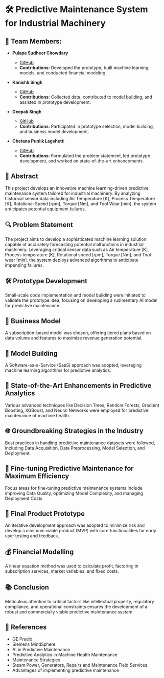 # 🛠️ Predictive Maintenance System for Industrial Machinery

## 🚀 Team Members:
- **Pulapa Sudheer Chowdary**
  - [GitHub](https://github.com/sudheerpulapa/Feynn_Labs_Intern_2024/tree/main/Feyyn-Labs-Project-3)
  - **Contributions:** Developed the prototype, built machine learning models, and conducted financial modeling.

- **Kanishk Singh**
  - [GitHub](https://github.com/KANGladiator/Feynn_labs_project-3)
  - **Contributions:** Collected data, contributed to model building, and assisted in prototype development.

- **Deepak Singh**
  - [GitHub](https://github.com/DeepakPratapSingh/Machine-Health-Monitoring)
  - **Contributions:** Participated in prototype selection, model building, and business model development.

- **Chetana Punlik Lagshetti**
  - [GitHub](https://github.com/chetanal23/Machine-Health-Monitoring-System)
  - **Contributions:** Formulated the problem statement, led prototype development, and worked on state-of-the-art enhancements.

## 📝 Abstract
This project develops an innovative machine learning-driven predictive maintenance system tailored for industrial machinery. By analyzing historical sensor data including Air Temperature [K], Process Temperature [K], Rotational Speed [rpm], Torque [Nm], and Tool Wear [min], the system anticipates potential equipment failures.

## 🔍 Problem Statement
The project aims to develop a sophisticated machine learning solution capable of accurately forecasting potential malfunctions in industrial machinery. Leveraging critical sensor data such as Air temperature [K], Process temperature [K], Rotational speed [rpm], Torque [Nm], and Tool wear [min], the system deploys advanced algorithms to anticipate impending failures.

## 🛠️ Prototype Development
Small-scale code implementation and model building were initiated to validate the prototype idea, focusing on developing a rudimentary AI model for predictive maintenance.

## 💼 Business Model
A subscription-based model was chosen, offering tiered plans based on data volume and features to maximize revenue generation potential.

## 🧠 Model Building
A Software-as-a-Service (SaaS) approach was adopted, leveraging machine learning algorithms for predictive analytics.

## 🌟 State-of-the-Art Enhancements in Predictive Analytics
Various advanced techniques like Decision Trees, Random Forests, Gradient Boosting, XGBoost, and Neural Networks were employed for predictive maintenance of machine health.

## 🌐 Groundbreaking Strategies in the Industry
Best practices in handling predictive maintenance datasets were followed, including Data Acquisition, Data Preprocessing, Model Selection, and Deployment.

## 🎯 Fine-tuning Predictive Maintenance for Maximum Efficiency
Focus areas for fine-tuning predictive maintenance systems include improving Data Quality, optimizing Model Complexity, and managing Deployment Costs.

## 🚀 Final Product Prototype
An iterative development approach was adopted to minimize risk and develop a minimum viable product (MVP) with core functionalities for early user testing and feedback.

## 💰 Financial Modelling
A linear equation method was used to calculate profit, factoring in subscription services, market variables, and fixed costs.

## 📚 Conclusion
Meticulous attention to critical factors like intellectual property, regulatory compliance, and operational constraints ensures the development of a robust and commercially viable predictive maintenance system.

## 📖 References
- GE Predix
- Siemens MindSphere
- AI in Predictive Maintenance
- Predictive Analytics in Machine Health Maintenance
- Maintenance Strategies
- Steam Power, Generators, Repairs and Maintenance Field Services
- Advantages of implementing predictive maintenance
